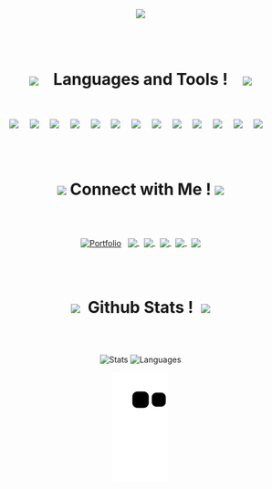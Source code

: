 <p align="center">
  	<img src="https://readme-typing-svg.herokuapp.com?color=%2321B9CB&center=true&vCenter=true&width=550&lines=Hi+there+%F0%9F%91%8B+I'm+Micka%C3%ABl+Alves+aka+Cruz+Azul+%F0%9F%94%B5">
</p>

<br><br>

<!-- Technologies -->
<h1 align="center"><img align="center" src='https://media2.giphy.com/media/QssGEmpkyEOhBCb7e1/giphy.gif?cid=ecf05e47a0n3gi1bfqntqmob8g9aid1oyj2wr3ds3mg700bl&rid=giphy.gif' width="40px">&nbsp;&nbsp;&nbsp; Languages and Tools ! &nbsp;&nbsp;&nbsp;<img align="center" src='https://media2.giphy.com/media/QssGEmpkyEOhBCb7e1/giphy.gif?cid=ecf05e47a0n3gi1bfqntqmob8g9aid1oyj2wr3ds3mg700bl&rid=giphy.gif' width="40px">
</h1>
<br><br>
<div align="center">
	<img src="https://cdn.jsdelivr.net/gh/devicons/devicon@latest/icons/react/react-original.svg" width="45px">&nbsp;&nbsp;&nbsp;&nbsp;
	<img src="https://cdn.jsdelivr.net/gh/devicons/devicon@latest/icons/javascript/javascript-original.svg" width="45px">&nbsp;&nbsp;&nbsp;&nbsp;
	<img src="https://cdn.jsdelivr.net/gh/devicons/devicon@latest/icons/vuejs/vuejs-original.svg" width="45px">&nbsp;&nbsp;&nbsp;&nbsp;
	<img src="https://cdn.jsdelivr.net/gh/devicons/devicon@latest/icons/nodejs/nodejs-original.svg" width="45px">&nbsp;&nbsp;&nbsp;&nbsp;
	<img src="https://cdn.jsdelivr.net/gh/devicons/devicon@latest/icons/redux/redux-original.svg" width="45px">&nbsp;&nbsp;&nbsp;&nbsp;
	<img src="https://cdn.jsdelivr.net/gh/devicons/devicon@latest/icons/typescript/typescript-original.svg" width="45px">&nbsp;&nbsp;&nbsp;&nbsp;
	<img src="https://www.vectorlogo.zone/logos/jestjsio/jestjsio-icon.svg" width="45px">&nbsp;&nbsp;&nbsp;&nbsp;
	<img src="https://cdn.jsdelivr.net/gh/devicons/devicon@latest/icons/css3/css3-original.svg" width="45px">&nbsp;&nbsp;&nbsp;&nbsp;
	<img src="https://cdn.jsdelivr.net/gh/devicons/devicon@latest/icons/sass/sass-original.svg" width="45px">&nbsp;&nbsp;&nbsp;&nbsp;
	<img src="https://cdn.jsdelivr.net/gh/devicons/devicon@latest/icons/flutter/flutter-original.svg" width="45px">&nbsp;&nbsp;&nbsp;&nbsp;
	<img src="https://cdn.jsdelivr.net/gh/devicons/devicon@latest/icons/dart/dart-original.svg" width="45px">&nbsp;&nbsp;&nbsp;&nbsp;
	<img src="https://www.vectorlogo.zone/logos/firebase/firebase-icon.svg" width="45px">&nbsp;&nbsp;&nbsp;&nbsp;
	<img src="https://cdn.jsdelivr.net/gh/devicons/devicon@latest/icons/git/git-original.svg" width="45px">&nbsp;&nbsp;&nbsp;&nbsp;
</div>
<!-- End of technologies -->

<br><br>

<!-- Links for contact -->
<h1 align="center"><img align="center" src='https://raw.githubusercontent.com/ShahriarShafin/ShahriarShafin/main/Assets/handshake.gif' width="100px"> Connect with Me ! <img align="center" src='https://raw.githubusercontent.com/ShahriarShafin/ShahriarShafin/main/Assets/handshake.gif' width="100px">
</h1>
<br><br>
<p align="center">
	<a href="https://freshidea.com/jonah/"><img align="center" alt="Portfolio" title="Portfolio" src="https://img.shields.io/badge/-Portfolio-21B9CB?style=for-the-badge&logo=koding&logoColor=white"/></a>
	</a> &nbsp;
	<a href="https://www.github.com/Cruz-Azul" target="blank">
		<img align="center" src="https://img.shields.io/badge/Github-100000?style=for-the-badge&logo=github&logoColor=white" />
	</a>
	</a> &nbsp;
	<a href="https://www.linkedin.com/in/arya-manjaramkar" target="blank">
		<img align="center" src="https://img.shields.io/badge/linkedin-0077B5?style=for-the-badge&logo=linkedin" />
	</a> &nbsp;
	<a href="mailto:aryagm01@gmail.com" target="blank">
		<img align="center" src="https://img.shields.io/badge/gmail-D14836?style=for-the-badge&logo=gmail&logoColor=white" />
	</a> &nbsp;
	<a href="https://www.github.com/Cruz-Azul" target="blank">
		<img align="center" src="https://img.shields.io/badge/Twitter-1DA1F2?style=for-the-badge&logo=twitter&logoColor=white" />
	</a>
	</a> &nbsp;
	<a href="https://www.github.com/Cruz-Azul" target="blank">
		<img align="center" src="https://img.shields.io/badge/dev.to-100000?style=for-the-badge&logo=dev.to&logoColor=white" />
	</a>
</p>
<!-- End of links for contact -->

<br><br>

<!-- Github graphs -->
<h1 align="center"><img align="center"  src='https://media.giphy.com/media/CwTvSiWflgCGKgz5eb/giphy.gif' width="50px">&nbsp; Github Stats ! &nbsp;<img align="center" src='https://media.giphy.com/media/CwTvSiWflgCGKgz5eb/giphy.gif' width="50px">
</h1>
<br><br>
<p align="center">
  <img alt="Stats" src="https://github-readme-stats.vercel.app/api?username=cruz-azul&show_icons=true&count_private=true&theme=react&hide_border=true&hide=issues,contribs&bg_color=00000000">
  <img alt="Languages" src="https://github-readme-stats.vercel.app/api/top-langs/?username=cruz-azul&layout=compact&hide_border=true&theme=react&bg_color=00000000">
</p>
<p align="center">
  <img alt="🐍 Snake graph" src="https://github.com/Cruz-Azul/Cruz-Azul/blob/output/github-contribution-grid-snake.svg">
</p>
<!-- End of github graphs -->